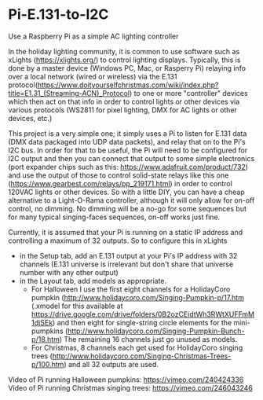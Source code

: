 # Pi-E.131-to-I2C
Use a Raspberry Pi as a simple AC lighting controller

In the holiday lighting community, it is common to use software such as xLights (https://xlights.org/) to control lighting displays. Typically, this is done by a master device (Windows PC, Mac, or Rasperry Pi) relaying info over a local network (wired or wireless) via the E.131 protocol(https://www.doityourselfchristmas.com/wiki/index.php?title=E1.31_(Streaming-ACN)_Protocol) to one or more "controller" devices which then act on that info in order to control lights or other devices via various protocols (WS2811 for pixel lighting, DMX for AC lights or other devices, etc.)

This project is a very simple one; it simply uses a Pi to listen for E.131 data (DMX data packaged into UDP data packets), and relay that on to the Pi's I2C bus. In order for that to be useful, the Pi will need to be configured for I2C output and then you can connect that output to some simple electronics (port expander chips such as this: https://www.adafruit.com/product/732) and use the output of those to control solid-state relays like this one (https://www.gearbest.com/relays/pp_219171.html) in order to control 120VAC lights or other devices. So with a little DIY, you can have a cheap alternative to a Light-O-Rama controller, although it will only allow for on-off control, no dimming. No dimming will be a no-go for some sequences but for many typical singing-faces sequences, on-off works just fine.

Currently, it is assumed that your Pi is running on a static IP address and controlling a maximum of 32 outputs. So to configure this in xLights
* in the Setup tab, add an E.131 output at your Pi's IP address with 32 channels (E.131 universe is irrelevant but don't share that universe number with any other output)
* in the Layout tab, add models as appropriate.
  * For Halloween I use the first eight channels for a HolidayCoro pumpkin (http://www.holidaycoro.com/Singing-Pumpkin-p/17.htm (.xmodel for this available at https://drive.google.com/drive/folders/0B2ozCEidtWh3RWtXUFFmM1djSEk) and then eight for single-string circle elements for the mini-pumpkins (http://www.holidaycoro.com/Singing-Pumpkin-Bunch-p/18.htm) The remaining 16 channels just go unused as models.
  * For Christmas, 8 channels each get used for HolidayCoro singing trees (http://www.holidaycoro.com/Singing-Christmas-Trees-p/100.htm) and all 32 outputs are used.

Video of Pi running Halloween pumpkins: https://vimeo.com/240424336
Video of Pi running Christmas singing trees: https://vimeo.com/246043246
